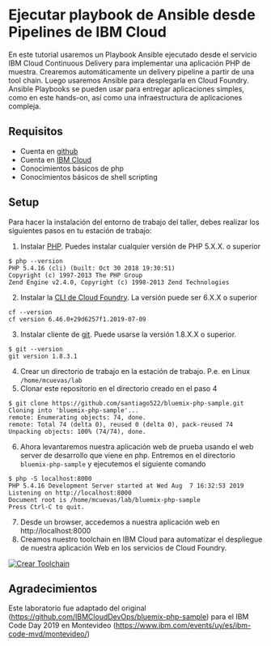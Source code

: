 # Ejecutar playbook de Ansible desde Pipelines de IBM Cloud

En este tutorial usaremos un Playbook Ansible ejecutado desde el servicio IBM Cloud Continuous Delivery para implementar una aplicación PHP de muestra. Crearemos automáticamente un delivery pipeline a partir de una tool chain. Luego usaremos Ansible para desplegarla en Cloud Foundry. Ansible Playbooks se pueden usar para entregar aplicaciones simples, como en este hands-on, así como una infraestructura de aplicaciones compleja.

## Requisitos

- Cuenta en [github](https://github.com)
- Cuenta en [IBM Cloud](https://cloud.ibm.com)
- Conocimientos básicos de php
- Conocimientos básicos de shell scripting

## Setup

Para hacer la instalación del entorno de trabajo del taller, debes realizar los siguientes pasos en tu estación de trabajo:

1. Instalar [PHP](http://php.net/downloads.php). Puedes instalar cualquier versión de PHP 5.X.X. o superior
```
$ php --version
PHP 5.4.16 (cli) (built: Oct 30 2018 19:30:51)
Copyright (c) 1997-2013 The PHP Group
Zend Engine v2.4.0, Copyright (c) 1998-2013 Zend Technologies
```
2. Instalar la [CLI de Cloud Foundry](https://docs.cloudfoundry.org/cf-cli/install-go-cli.html). La versión puede ser 6.X.X o superior
```
cf --version
cf version 6.46.0+29d6257f1.2019-07-09
```
3. Instalar cliente de [git](https://git-scm.com/downloads). Puede usarse la versión 1.8.X.X o superior.
```
$ git --version
git version 1.8.3.1
```
4. Crear un directorio de trabajo en la estación de trabajo. P.e. en Linux ```/home/mcuevas/lab```
5. Clonar este repositorio en el directorio creado en el paso 4
```
$ git clone https://github.com/santiago522/bluemix-php-sample.git
Cloning into 'bluemix-php-sample'...
remote: Enumerating objects: 74, done.
remote: Total 74 (delta 0), reused 0 (delta 0), pack-reused 74
Unpacking objects: 100% (74/74), done.
```
6. Ahora levantaremos nuestra aplicación web de prueba usando el web server de desarrollo que viene en php. Entremos en el directorio ```bluemix-php-sample``` y ejecutemos el siguiente comando
```
$ php -S localhost:8000
PHP 5.4.16 Development Server started at Wed Aug  7 16:32:53 2019
Listening on http://localhost:8000
Document root is /home/mcuevas/lab/bluemix-php-sample
Press Ctrl-C to quit.
```
7. Desde un browser, accedemos a nuestra aplicación web en http://localhost:8000
8. Creamos nuestro toolchain en IBM Cloud para automatizar el despliegue de nuestra aplicación Web en los servicios de Cloud Foundry.

[![Crear Toolchain](https://console.ng.bluemix.net/devops/graphics/create_toolchain_button.png)](https://console.ng.bluemix.net/devops/setup/deploy/?repository=https://github.com/santiago522/bluemix-php-sample)

## Agradecimientos

Este laboratorio fue adaptado del original (https://github.com/IBMCloudDevOps/bluemix-php-sample) para el IBM Code Day 2019 en Montevideo (https://www.ibm.com/events/uy/es/ibm-code-mvd/montevideo/)
